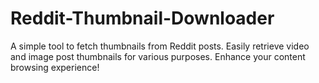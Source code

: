 # Reddit-Thumbnail-Downloader
A simple tool to fetch thumbnails from Reddit posts. Easily retrieve video and image post thumbnails for various purposes. Enhance your content browsing experience! 
